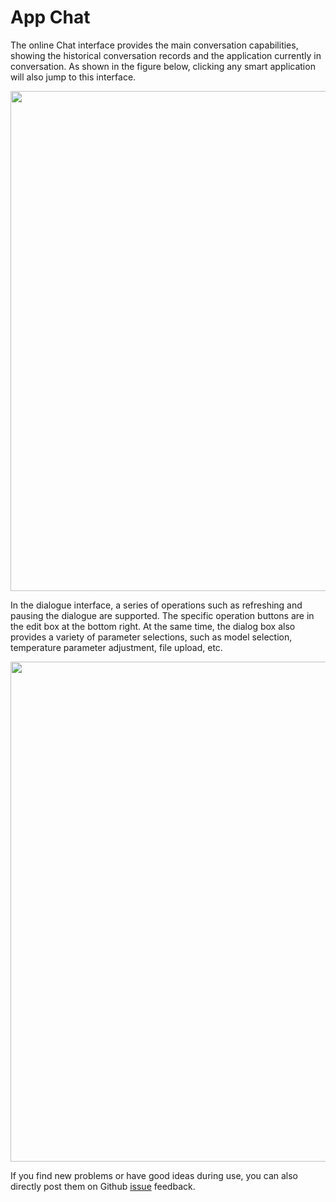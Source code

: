 # App Chat

The online Chat interface provides the main conversation capabilities, showing the historical conversation records and the application currently in conversation. As shown in the figure below, clicking any smart application will also jump to this interface.

<p align="center">
  <img src={'/img/app/app_chat_v0.6.jpg'} width="800px" />
</p>

In the dialogue interface, a series of operations such as refreshing and pausing the dialogue are supported. The specific operation buttons are in the edit box at the bottom right. At the same time, the dialog box also provides a variety of parameter selections, such as model selection, temperature parameter adjustment, file upload, etc.

<p align="center">
  <img src={'/img/app/app_chat_op_v0.6.jpg'} width="800" />
</p>

If you find new problems or have good ideas during use, you can also directly post them on Github [issue](https://github.com/eosphoros-ai/DB-GPT/issues) feedback.

